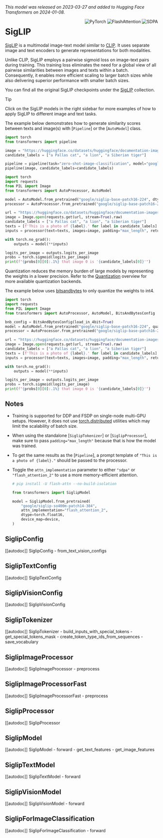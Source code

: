 <!--Copyright 2023 The HuggingFace Team. All rights reserved.

Licensed under the Apache License, Version 2.0 (the "License"); you may not use this file except in compliance with
the License. You may obtain a copy of the License at

http://www.apache.org/licenses/LICENSE-2.0

Unless required by applicable law or agreed to in writing, software distributed under the License is distributed on
an "AS IS" BASIS, WITHOUT WARRANTIES OR CONDITIONS OF ANY KIND, either express or implied. See the License for the
specific language governing permissions and limitations under the License.

⚠️ Note that this file is in Markdown but contain specific syntax for our doc-builder (similar to MDX) that may not be
rendered properly in your Markdown viewer.

-->
*This model was released on 2023-03-27 and added to Hugging Face Transformers on 2024-01-08.*

<div style="float: right;">
    <div class="flex flex-wrap space-x-1">
            <img alt="PyTorch" src="https://img.shields.io/badge/PyTorch-DE3412?style=flat&logo=pytorch&logoColor=white">
            <img alt="FlashAttention" src="https://img.shields.io/badge/%E2%9A%A1%EF%B8%8E%20FlashAttention-eae0c8?style=flat">
            <img alt="SDPA" src="https://img.shields.io/badge/SDPA-DE3412?style=flat&logo=pytorch&logoColor=white">
    </div>
</div>

# SigLIP

[SigLIP](https://huggingface.co/papers/2303.15343) is a multimodal image-text model similar to [CLIP](clip). It uses separate image and text encoders to generate representations for both modalities.

Unlike CLIP, SigLIP employs a pairwise sigmoid loss on image-text pairs during training. This training loss eliminates the need for a global view of all pairwise similarities between images and texts within a batch. Consequently, it enables more efficient scaling to larger batch sizes while also delivering superior performance with smaller batch sizes.

You can find all the original SigLIP checkpoints under the [SigLIP](https://huggingface.co/collections/google/siglip-659d5e62f0ae1a57ae0e83ba) collection.

> [!TIP]
> Click on the SigLIP models in the right sidebar for more examples of how to apply SigLIP to different image and text tasks.

The example below demonstrates how to generate similarity scores between texts and image(s) with [`Pipeline`] or the [`AutoModel`] class.

<hfoptions id="usage">
<hfoption id="Pipeline">

```py
import torch
from transformers import pipeline

image = "https://huggingface.co/datasets/huggingface/documentation-images/resolve/main/pipeline-cat-chonk.jpeg"
candidate_labels = ["a Pallas cat", "a lion", "a Siberian tiger"]

pipeline = pipeline(task="zero-shot-image-classification", model="google/siglip-base-patch16-224", device=0, dtype=torch.bfloat16)
pipeline(image, candidate_labels=candidate_labels)
```

</hfoption>
<hfoption id="AutoModel">

```py
import torch
import requests
from PIL import Image
from transformers import AutoProcessor, AutoModel

model = AutoModel.from_pretrained("google/siglip-base-patch16-224", dtype=torch.float16, device_map="auto", attn_implementation="sdpa")
processor = AutoProcessor.from_pretrained("google/siglip-base-patch16-224")

url = "https://huggingface.co/datasets/huggingface/documentation-images/resolve/main/pipeline-cat-chonk.jpeg"
image = Image.open(requests.get(url, stream=True).raw)
candidate_labels = ["a Pallas cat", "a lion", "a Siberian tiger"]
texts = [f'This is a photo of {label}.' for label in candidate_labels]
inputs = processor(text=texts, images=image, padding="max_length", return_tensors="pt").to(model.device)

with torch.no_grad():
    outputs = model(**inputs)

logits_per_image = outputs.logits_per_image
probs = torch.sigmoid(logits_per_image)
print(f"{probs[0][0]:.1%} that image 0 is '{candidate_labels[0]}'")
```

</hfoption>
</hfoptions>

Quantization reduces the memory burden of large models by representing the weights in a lower precision. Refer to the [Quantization](../quantization/overview) overview for more available quantization backends.

The example below uses [bitsandbytes](../quantization/bitsandbytes) to only quantize the weights to int4.

```py
import torch
import requests
from PIL import Image
from transformers import AutoProcessor, AutoModel, BitsAndBytesConfig

bnb_config = BitsAndBytesConfig(load_in_4bit=True)
model = AutoModel.from_pretrained("google/siglip-base-patch16-224", quantization_config=bnb_config, device_map="auto", attn_implementation="sdpa")
processor = AutoProcessor.from_pretrained("google/siglip-base-patch16-224")

url = "https://huggingface.co/datasets/huggingface/documentation-images/resolve/main/pipeline-cat-chonk.jpeg"
image = Image.open(requests.get(url, stream=True).raw)
candidate_labels = ["a Pallas cat", "a lion", "a Siberian tiger"]
texts = [f'This is a photo of {label}.' for label in candidate_labels]
inputs = processor(text=texts, images=image, padding="max_length", return_tensors="pt").to(model.device)

with torch.no_grad():
    outputs = model(**inputs)

logits_per_image = outputs.logits_per_image
probs = torch.sigmoid(logits_per_image)
print(f"{probs[0][0]:.1%} that image 0 is '{candidate_labels[0]}'")
```

## Notes

- Training is supported for DDP and FSDP on single-node multi-GPU setups. However, it does not use [torch.distributed](https://pytorch.org/tutorials/beginner/dist_overview.html) utilities which may limit the scalability of batch size.
- When using the standalone [`SiglipTokenizer`] or [`SiglipProcessor`], make sure to pass `padding="max_length"` because that is how the model was trained.
- To get the same results as the [`Pipeline`], a prompt template of `"This is a photo of {label}."` should be passed to the processor.
- Toggle the `attn_implementation` parameter to either `"sdpa"` or `"flash_attention_2"` to use a more memory-efficient attention.

    ```py
    # pip install -U flash-attn --no-build-isolation

    from transformers import SiglipModel

    model = SiglipModel.from_pretrained(
        "google/siglip-so400m-patch14-384",
        attn_implementation="flash_attention_2",
        dtype=torch.float16,
        device_map=device,
    )
    ```

## SiglipConfig

[[autodoc]] SiglipConfig
    - from_text_vision_configs

## SiglipTextConfig

[[autodoc]] SiglipTextConfig

## SiglipVisionConfig

[[autodoc]] SiglipVisionConfig

## SiglipTokenizer

[[autodoc]] SiglipTokenizer
    - build_inputs_with_special_tokens
    - get_special_tokens_mask
    - create_token_type_ids_from_sequences
    - save_vocabulary

## SiglipImageProcessor

[[autodoc]] SiglipImageProcessor
    - preprocess

## SiglipImageProcessorFast

[[autodoc]] SiglipImageProcessorFast
    - preprocess

## SiglipProcessor

[[autodoc]] SiglipProcessor

## SiglipModel

[[autodoc]] SiglipModel
    - forward
    - get_text_features
    - get_image_features

## SiglipTextModel

[[autodoc]] SiglipTextModel
    - forward

## SiglipVisionModel

[[autodoc]] SiglipVisionModel
    - forward

## SiglipForImageClassification

[[autodoc]] SiglipForImageClassification
    - forward
